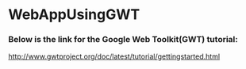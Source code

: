 # WebAppUsingGWT

### Below is the link for the Google Web Toolkit(GWT) tutorial:

http://www.gwtproject.org/doc/latest/tutorial/gettingstarted.html
